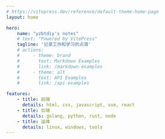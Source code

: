 ```yaml
---
# https://vitepress.dev/reference/default-theme-home-page
layout: home

hero:
    name: "yzbtdiy's notes"
    # text: "Powered by VitePress"
    tagline: '记录工作和学习的点滴'
    # actions:
    #     - theme: brand
    #       text: Markdown Examples
    #       link: /markdown-examples
    #     - theme: alt
    #       text: API Examples
    #       link: /api-examples

features:
    - title: 前端
      details: html, css, javascript, vue, react
    - title: 后端
      details: golang, python, rust, node
    - title: 运维
      details: linux, windows, tools
---
```

